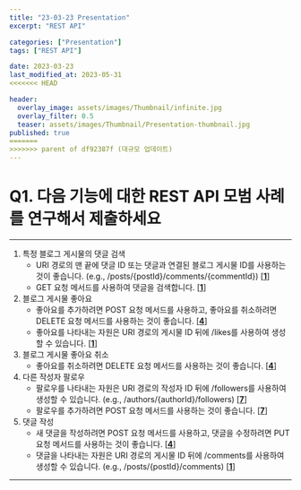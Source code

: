 ```yaml
---
title: "23-03-23 Presentation"
excerpt: "REST API"

categories: ["Presentation"]
tags: ["REST API"]

date: 2023-03-23
last_modified_at: 2023-05-31
<<<<<<< HEAD

header:
  overlay_image: assets/images/Thumbnail/infinite.jpg
  overlay_filter: 0.5 
  teaser: assets/images/Thumbnail/Presentation-thumbnail.jpg
published: true
=======
>>>>>>> parent of df92387f (대규모 업데이트)
---
```


# Q1. 다음 기능에 대한 REST API 모범 사례를 연구해서 제출하세요
---

1. 특정 블로그 게시물의 댓글 검색
   - URI 경로의 맨 끝에 댓글 ID 또는 댓글과 연결된 블로그 게시물 ID를 사용하는 것이 좋습니다. (e.g., /posts/{postId}/comments/{commentId}) [**[1](https://stackoverflow.blog/2020/03/02/best-practices-for-rest-api-design/)**]
   - GET 요청 메서드를 사용하여 댓글을 검색합니다. [**[1](https://stackoverflow.blog/2020/03/02/best-practices-for-rest-api-design/)**]
2. 블로그 게시물 좋아요
   - 좋아요를 추가하려면 POST 요청 메서드를 사용하고, 좋아요를 취소하려면 DELETE 요청 메서드를 사용하는 것이 좋습니다. [**[4](https://www.freecodecamp.org/news/rest-api-best-practices-rest-endpoint-design-examples/)**]
   - 좋아요를 나타내는 자원은 URI 경로의 게시물 ID 뒤에 /likes를 사용하여 생성할 수 있습니다. [**[1](https://stackoverflow.blog/2020/03/02/best-practices-for-rest-api-design/)**]
3. 블로그 게시물 좋아요 취소
   - 좋아요를 취소하려면 DELETE 요청 메서드를 사용하는 것이 좋습니다. [**[4](https://www.freecodecamp.org/news/rest-api-best-practices-rest-endpoint-design-examples/)**]
4. 다른 작성자 팔로우
   - 팔로우를 나타내는 자원은 URI 경로의 작성자 ID 뒤에 /followers를 사용하여 생성할 수 있습니다. (e.g., /authors/{authorId}/followers) [**[7](https://www.bacancytechnology.com/blog/rest-api-best-practices)**]
   - 팔로우를 추가하려면 POST 요청 메서드를 사용하는 것이 좋습니다. [**[7](https://www.bacancytechnology.com/blog/rest-api-best-practices)**]
5. 댓글 작성
   - 새 댓글을 작성하려면 POST 요청 메서드를 사용하고, 댓글을 수정하려면 PUT 요청 메서드를 사용하는 것이 좋습니다. [**[4](https://www.freecodecamp.org/news/rest-api-best-practices-rest-endpoint-design-examples/)**]
   - 댓글을 나타내는 자원은 URI 경로의 게시물 ID 뒤에 /comments를 사용하여 생성할 수 있습니다. (e.g., /posts/{postId}/comments) [**[1](https://stackoverflow.blog/2020/03/02/best-practices-for-rest-api-design/)**]



---
